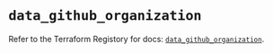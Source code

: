 # `data_github_organization`

Refer to the Terraform Registory for docs: [`data_github_organization`](https://www.terraform.io/docs/providers/github/d/organization).
